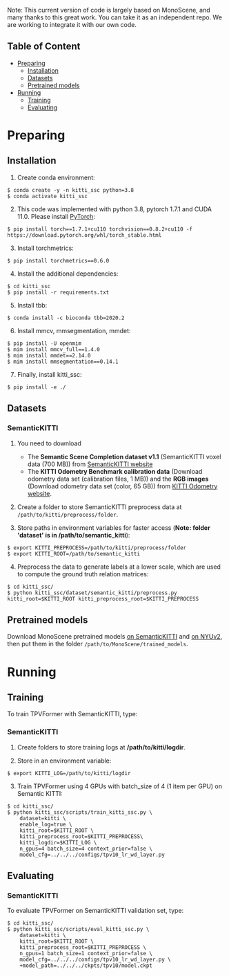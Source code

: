 Note: This current version of code is largely based on MonoScene, and many thanks to this great work. You can take it as an independent repo. We are working to integrate it with our own code.

## Table of Content
- [Preparing](#preparing)
  - [Installation](#installation)  
  - [Datasets](#datasets)
  - [Pretrained models](#pretrained-models)
- [Running](#running)
  - [Training](#training)
  - [Evaluating](#evaluating)


# Preparing

## Installation

1. Create conda environment:

```
$ conda create -y -n kitti_ssc python=3.8
$ conda activate kitti_ssc
```
2. This code was implemented with python 3.8, pytorch 1.7.1 and CUDA 11.0. Please install [PyTorch](https://pytorch.org/): 

```
$ pip install torch==1.7.1+cu110 torchvision==0.8.2+cu110 -f https://download.pytorch.org/whl/torch_stable.html
```

3. Install torchmetrics:
```
$ pip install torchmetrics==0.6.0
```

4. Install the additional dependencies:

```
$ cd kitti_ssc
$ pip install -r requirements.txt
```

5. Install tbb:
```
$ conda install -c bioconda tbb=2020.2
```

6. Install mmcv, mmsegmentation, mmdet:
```
$ pip install -U openmim
$ mim install mmcv_full==1.4.0
$ mim install mmdet==2.14.0
$ mim install mmsegmentation==0.14.1
```

7. Finally, install kitti_ssc:

```
$ pip install -e ./
```


## Datasets


### SemanticKITTI

1. You need to download

      - The **Semantic Scene Completion dataset v1.1** (SemanticKITTI voxel data (700 MB)) from [SemanticKITTI website](http://www.semantic-kitti.org/dataset.html#download)
      -  The **KITTI Odometry Benchmark calibration data** (Download odometry data set (calibration files, 1 MB)) and the **RGB images** (Download odometry data set (color, 65 GB)) from [KITTI Odometry website](http://www.cvlibs.net/datasets/kitti/eval_odometry.php).


2. Create a folder to store SemanticKITTI preprocess data at `/path/to/kitti/preprocess/folder`.

3. Store paths in environment variables for faster access (**Note: folder 'dataset' is in /path/to/semantic_kitti**):

```
$ export KITTI_PREPROCESS=/path/to/kitti/preprocess/folder
$ export KITTI_ROOT=/path/to/semantic_kitti 
```

4. Preprocess the data to generate labels at a lower scale, which are used to compute the ground truth relation matrices:

```
$ cd kitti_ssc/
$ python kitti_ssc/dataset/semantic_kitti/preprocess.py kitti_root=$KITTI_ROOT kitti_preprocess_root=$KITTI_PREPROCESS
```

## Pretrained models

Download MonoScene pretrained models [on SemanticKITTI](https://www.rocq.inria.fr/rits_files/computer-vision/monoscene/monoscene_kitti.ckpt) and [on NYUv2](https://www.rocq.inria.fr/rits_files/computer-vision/monoscene/monoscene_nyu.ckpt), then put them in the folder `/path/to/MonoScene/trained_models`.


# Running

## Training

To train TPVFormer with SemanticKITTI, type:

### SemanticKITTI

1. Create folders to store training logs at **/path/to/kitti/logdir**.

2. Store in an environment variable:

```
$ export KITTI_LOG=/path/to/kitti/logdir
```

3. Train TPVFormer using 4 GPUs with batch_size of 4 (1 item per GPU) on Semantic KITTI:

```
$ cd kitti_ssc/
$ python kitti_ssc/scripts/train_kitti_ssc.py \
    dataset=kitti \
    enable_log=true \
    kitti_root=$KITTI_ROOT \
    kitti_preprocess_root=$KITTI_PREPROCESS\
    kitti_logdir=$KITTI_LOG \
    n_gpus=4 batch_size=4 context_prior=false \
    model_cfg=../../../configs/tpv10_lr_wd_layer.py
```

## Evaluating 

### SemanticKITTI

To evaluate TPVFormer on SemanticKITTI validation set, type:

```
$ cd kitti_ssc/
$ python kitti_ssc/scripts/eval_kitti_ssc.py \
    dataset=kitti \
    kitti_root=$KITTI_ROOT \
    kitti_preprocess_root=$KITTI_PREPROCESS \
    n_gpus=1 batch_size=1 context_prior=false \
    model_cfg=../../../configs/tpv10_lr_wd_layer.py \
    +model_path=../../../ckpts/tpv10/model.ckpt
```
